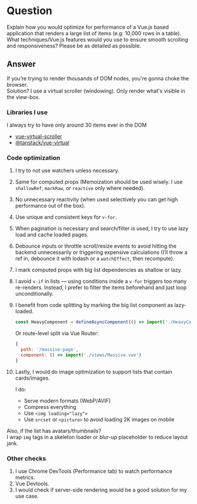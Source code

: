 # Question

Explain how you would optimize for performance of a Vue.js based application that renders a large list of items (e.g: 10,000 rows in a table). What techniques/Vue.js features would you use to ensure smooth scrolling and responsiveness? Please be as detailed as possible.

## Answer

If you’re trying to render thousands of DOM nodes, you're gonna choke the browser.  
Solution? I use a virtual scroller (windowing). Only render what's visible in the view-box.

### Libraries I use

I always try to have only around 30 items ever in the DOM

- [vue-virtual-scroller](https://github.com/Akryum/vue-virtual-scroller)
- [@tanstack/vue-virtual](https://github.com/TanStack/virtual)

### Code optimization

1. I try to not use watchers unless necessary.
2. Same for computed props (Memoization should be used wisely. I use `shallowRef`, `markRaw`, or `reactive` only where needed).
3. No unnecessary reactivity (when used selectively you can get high performance out of the box).
4. Use unique and consistent keys for `v-for`.
5. When pagination is necessary and search/filter is used, I try to use lazy load and cache loaded pages.
6. Debounce inputs or throttle scroll/resize events to avoid hitting the backend unnecessarily or triggering expensive calculations (I’ll throw a ref in, debounce it with lodash or a `watchEffect`, then recompute).
7. I mark computed props with big list dependencies as shallow or lazy.
8. I avoid `v-if` in lists — using conditions inside a `v-for` triggers too many re-renders. Instead, I prefer to filter the items beforehand and just loop unconditionally.
9. I benefit from code splitting by marking the big list component as lazy-loaded.

    ```js
    const HeavyComponent = defineAsyncComponent(() => import('./HeavyComponent.vue'));
    ```

    Or route-level split via Vue Router:

    ```js
    {
      path: '/massive-page',
      component: () => import('./views/Massive.vue')
    }
    ```

10. Lastly, I would do image optimization to support lists that contain cards/images.

    I do:
    - Serve modern formats (WebP/AVIF)
    - Compress everything
    - Use `<img loading="lazy">`
    - Use `srcset` or `<picture>` to avoid loading 2K images on mobile

Also, if the list has avatars/thumbnails?  
I wrap `img` tags in a skeleton loader or blur-up placeholder to reduce layout jank.

### Other checks

1. I use Chrome DevTools (Performance tab) to watch performance metrics.
2. Vue Devtools.
3. I would check if server-side rendering would be a good solution for my use case.
